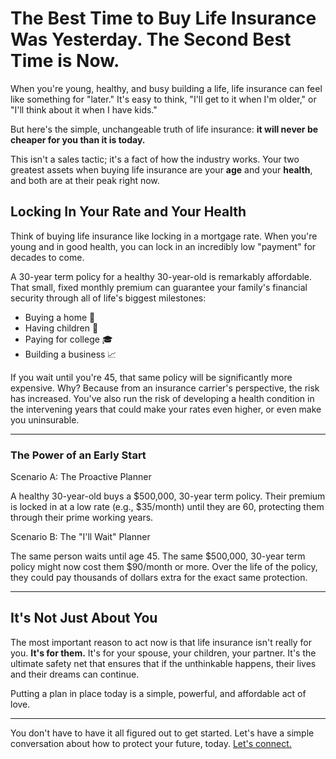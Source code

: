 # The Best Time to Buy Life Insurance Was Yesterday. The Second Best Time is Now.

When you're young, healthy, and busy building a life, life insurance can feel like something for "later." It's easy to think, "I'll get to it when I'm older," or "I'll think about it when I have kids."

But here's the simple, unchangeable truth of life insurance: **it will never be cheaper for you than it is today.**

This isn't a sales tactic; it's a fact of how the industry works. Your two greatest assets when buying life insurance are your **age** and your **health**, and both are at their peak right now.

## Locking In Your Rate and Your Health

Think of buying life insurance like locking in a mortgage rate. When you're young and in good health, you can lock in an incredibly low "payment" for decades to come.

A 30-year term policy for a healthy 30-year-old is remarkably affordable. That small, fixed monthly premium can guarantee your family's financial security through all of life's biggest milestones:

-   Buying a home 🏡
-   Having children 👶
-   Paying for college 🎓
-   Building a business 📈

If you wait until you're 45, that same policy will be significantly more expensive. Why? Because from an insurance carrier's perspective, the risk has increased. You've also run the risk of developing a health condition in the intervening years that could make your rates even higher, or even make you uninsurable.

---

<div class="bg-slate-100 p-6 rounded-lg my-8">
    <h3 class="text-xl font-bold text-center text-slate-800 mb-6">The Power of an Early Start</h3>
    <div class="grid grid-cols-1 md:grid-cols-2 gap-6 text-left">
        <div class="bg-white p-4 rounded-lg shadow">
            <p class="font-semibold text-slate-700">Scenario A: The Proactive Planner</p>
            <p class="text-sm mt-2 text-slate-500">A healthy 30-year-old buys a $500,000, 30-year term policy. Their premium is locked in at a low rate (e.g., $35/month) until they are 60, protecting them through their prime working years.</p>
        </div>
        <div class="bg-white p-4 rounded-lg shadow">
            <p class="font-semibold text-slate-700">Scenario B: The "I'll Wait" Planner</p>
            <p class="text-sm mt-2 text-slate-500">The same person waits until age 45. The same $500,000, 30-year term policy might now cost them $90/month or more. Over the life of the policy, they could pay thousands of dollars extra for the exact same protection.</p>
        </div>
    </div>
</div>

---

## It's Not Just About You

The most important reason to act now is that life insurance isn't really for you. **It's for them.** It's for your spouse, your children, your partner. It's the ultimate safety net that ensures that if the unthinkable happens, their lives and their dreams can continue.

Putting a plan in place today is a simple, powerful, and affordable act of love.

---

You don't have to have it all figured out to get started. Let's have a simple conversation about how to protect your future, today. [Let's connect.](/#contact)